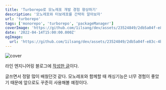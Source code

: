 ```yaml
---
title: 'Turborepo로 모노레포 개발 경험 향상하기'
description: '모노레포와 터보레포를 간략히 알아보자'
url: 'turborepo'
tags: ['monorepo', 'turborepo', 'packageManager']
coverImage: 'https://github.com/1ilsang/dev/assets/23524849/2db5a04f-e83c-4bc4-ba59-685d3bb0e5dd'
date: '2022-04-14T15:00:00.000Z'
ogImage:
  url: 'https://github.com/1ilsang/dev/assets/23524849/2db5a04f-e83c-4bc4-ba59-685d3bb0e5dd'
---
```


![cover](https://user-images.githubusercontent.com/23524849/178152297-6995c412-1f3d-4e28-b17b-b3294a41cc8c.png 'cover')

라인 엔지니어링 블로그에 [작성한 글](https://engineering.linecorp.com/ko/blog/monorepo-with-turborepo/)이다.

글쓰면서 정말 많이 배웠던것 같다. 모노레포와 함께할 때 캐싱기능은 너무 경험이 좋았기 때문에 앞으로도 꾸준히 사용해볼 예정이다.
